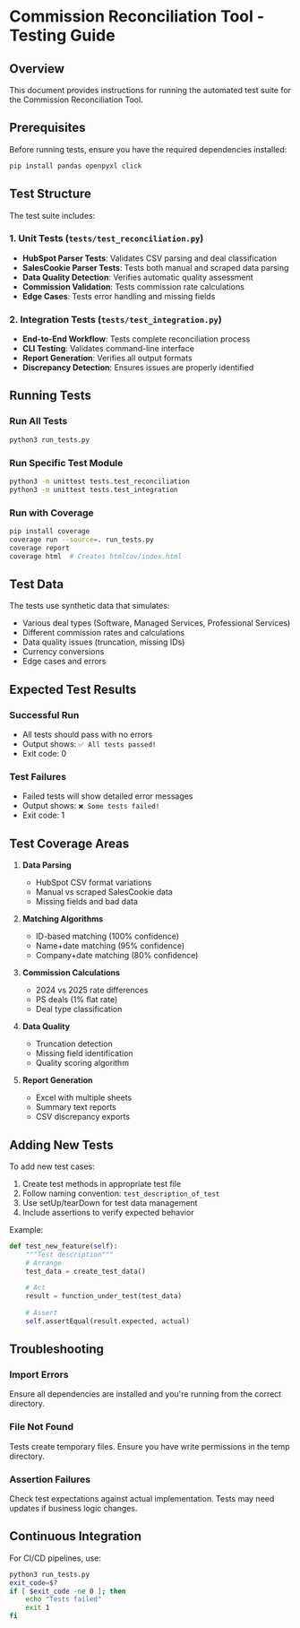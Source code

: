 # Commission Reconciliation Tool - Testing Guide

## Overview

This document provides instructions for running the automated test suite for the Commission Reconciliation Tool.

## Prerequisites

Before running tests, ensure you have the required dependencies installed:

```bash
pip install pandas openpyxl click
```

## Test Structure

The test suite includes:

### 1. Unit Tests (`tests/test_reconciliation.py`)
- **HubSpot Parser Tests**: Validates CSV parsing and deal classification
- **SalesCookie Parser Tests**: Tests both manual and scraped data parsing
- **Data Quality Detection**: Verifies automatic quality assessment
- **Commission Validation**: Tests commission rate calculations
- **Edge Cases**: Tests error handling and missing fields

### 2. Integration Tests (`tests/test_integration.py`)
- **End-to-End Workflow**: Tests complete reconciliation process
- **CLI Testing**: Validates command-line interface
- **Report Generation**: Verifies all output formats
- **Discrepancy Detection**: Ensures issues are properly identified

## Running Tests

### Run All Tests
```bash
python3 run_tests.py
```

### Run Specific Test Module
```bash
python3 -m unittest tests.test_reconciliation
python3 -m unittest tests.test_integration
```

### Run with Coverage
```bash
pip install coverage
coverage run --source=. run_tests.py
coverage report
coverage html  # Creates htmlcov/index.html
```

## Test Data

The tests use synthetic data that simulates:
- Various deal types (Software, Managed Services, Professional Services)
- Different commission rates and calculations
- Data quality issues (truncation, missing IDs)
- Currency conversions
- Edge cases and errors

## Expected Test Results

### Successful Run
- All tests should pass with no errors
- Output shows: `✅ All tests passed!`
- Exit code: 0

### Test Failures
- Failed tests will show detailed error messages
- Output shows: `❌ Some tests failed!`
- Exit code: 1

## Test Coverage Areas

1. **Data Parsing**
   - HubSpot CSV format variations
   - Manual vs scraped SalesCookie data
   - Missing fields and bad data

2. **Matching Algorithms**
   - ID-based matching (100% confidence)
   - Name+date matching (95% confidence)
   - Company+date matching (80% confidence)

3. **Commission Calculations**
   - 2024 vs 2025 rate differences
   - PS deals (1% flat rate)
   - Deal type classification

4. **Data Quality**
   - Truncation detection
   - Missing field identification
   - Quality scoring algorithm

5. **Report Generation**
   - Excel with multiple sheets
   - Summary text reports
   - CSV discrepancy exports

## Adding New Tests

To add new test cases:

1. Create test methods in appropriate test file
2. Follow naming convention: `test_description_of_test`
3. Use setUp/tearDown for test data management
4. Include assertions to verify expected behavior

Example:
```python
def test_new_feature(self):
    """Test description"""
    # Arrange
    test_data = create_test_data()
    
    # Act
    result = function_under_test(test_data)
    
    # Assert
    self.assertEqual(result.expected, actual)
```

## Troubleshooting

### Import Errors
Ensure all dependencies are installed and you're running from the correct directory.

### File Not Found
Tests create temporary files. Ensure you have write permissions in the temp directory.

### Assertion Failures
Check test expectations against actual implementation. Tests may need updates if business logic changes.

## Continuous Integration

For CI/CD pipelines, use:
```bash
python3 run_tests.py
exit_code=$?
if [ $exit_code -ne 0 ]; then
    echo "Tests failed"
    exit 1
fi
```